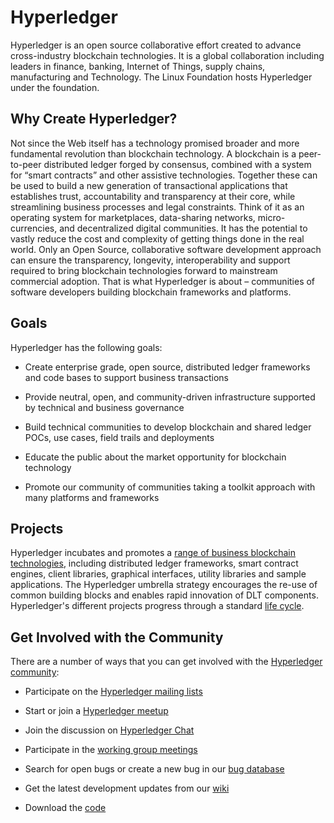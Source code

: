 # Hyperledger
Hyperledger is an open source collaborative effort created to advance cross-industry blockchain technologies. It is a global collaboration including leaders in finance, banking, Internet of Things, supply chains, manufacturing and Technology. The Linux Foundation hosts Hyperledger under the foundation.

## Why Create Hyperledger?
Not since the Web itself has a technology promised broader and more fundamental revolution than blockchain technology. A blockchain is a peer-to-peer distributed ledger forged by consensus, combined with a system for “smart contracts” and other assistive technologies. Together these can be used to build a new generation of transactional applications that establishes trust, accountability and transparency at their core, while streamlining business processes and legal constraints.
Think of it as an operating system for marketplaces, data-sharing networks, micro-currencies, and decentralized digital communities. It has the potential to vastly reduce the cost and complexity of getting things done in the real world.
Only an Open Source, collaborative software development approach can ensure the transparency, longevity, interoperability and support required to bring blockchain technologies forward to mainstream commercial adoption. That is what Hyperledger is about – communities of software developers building blockchain frameworks and platforms.

## Goals
Hyperledger has the following goals:
* Create enterprise grade, open source, distributed ledger frameworks and code bases to support business transactions

* Provide neutral, open, and community-driven infrastructure supported by technical and business governance

* Build technical communities to develop blockchain and shared ledger POCs, use cases, field trails and deployments

* Educate the public about the market opportunity for blockchain technology

* Promote our community of communities taking a toolkit approach with many platforms and frameworks

## Projects
Hyperledger incubates and promotes a [range of business blockchain technologies](http://hyperledger.org/projects), including distributed ledger frameworks, smart contract engines, client libraries, graphical interfaces, utility libraries and sample applications. The Hyperledger umbrella strategy encourages the re-use of common building blocks and enables rapid innovation of DLT components. Hyperledger's different projects progress through a standard [life cycle](https://wiki.hyperledger.org/display/HYP/Project+Lifecycle).

## Get Involved with the Community
There are a number of ways that you can get involved with the [Hyperledger community](http://hyperledger.org/community):

* Participate on the [Hyperledger mailing lists](http://lists.hyperledger.org/)

* Start or join a [Hyperledger meetup](http://www.meetup.com/pro/hyperledger/)

* Join the discussion on [Hyperledger Chat](https://discord.com/servers/hyperledger-foundation-905194001349627914)

* Participate in the [working group meetings](https://wiki.hyperledger.org/display/HYP/Calendar+of+Public+Meetings)

* Search for open bugs or create a new bug in our [bug database](https://jira.hyperledger.org/)

* Get the latest development updates from our [wiki](https://wiki.hyperledger.org/)

* Download the [code](https://github.com/hyperledger)

